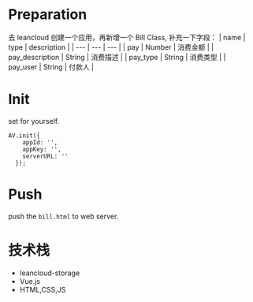 # Preparation
去 leancloud 创建一个应用，再新增一个 Bill Class, 补充一下字段：
| name | type   | description |
| ---  | ---    | ---     |
| pay  | Number | 消费金额 |
| pay_description | String | 消费描述 |
| pay_type | String | 消费类型 |
| pay_user | String | 付款人 |

# Init
set for yourself.
```
AV.init({
    appId: '',
    appKey: '',
    serverURL: ''
  });
```

# Push
push the `bill.html` to web server.

# 技术栈
- leancloud-storage
- Vue.js
- HTML,CSS,JS
